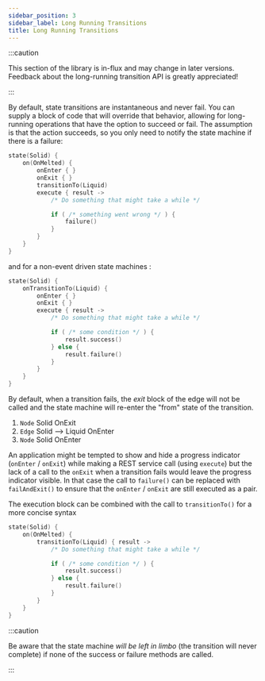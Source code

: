 ```yaml
---
sidebar_position: 3
sidebar_label: Long Running Transitions
title: Long Running Transitions
---
```


:::caution

This section of the library is in-flux and may change in later versions.  Feedback about the long-running
transition API is greatly appreciated!

:::

By default, state transitions are instantaneous and never fail. You can supply a block of code that will override that
behavior, allowing for long-running operations that have the option to succeed or fail.  The assumption is that the
action succeeds, so you only need to notify the state machine if there is a failure:

```kotlin
state(Solid) {
    on(OnMelted) {
        onEnter { }
        onExit { }
        transitionTo(Liquid)
        execute { result ->
            /* Do something that might take a while */

            if ( /* something went wrong */ ) {
                failure()
            }
        }
    }
}
``` 

and for a non-event driven state machines :

```kotlin
state(Solid) {
    onTransitionTo(Liquid) {
        onEnter { }
        onExit { }
        execute { result ->
            /* Do something that might take a while */

            if ( /* some condition */ ) {
                result.success()
            } else {
                result.failure()
            }
        }
    }
}
``` 

By default, when a transition fails, the _exit_ block of the edge will not be called and the state machine will re-enter
the "from" state of the transition.

1. `Node` Solid OnExit
2. `Edge` Solid --> Liquid OnEnter
3. `Node` Solid OnEnter

An application might be tempted to show and hide a progress indicator (`onEnter` / `onExit`) while making a REST service
call (using `execute`)
but the lack of a call to the `onExit` when a transition fails would leave the progress indicator visible. In that case
the call to `failure()`
can be replaced with `failAndExit()` to ensure that the `onEnter` / `onExit` are still executed as a pair.

The execution block can be combined with the call to `transitionTo()` for a more concise syntax

```kotlin
state(Solid) {
    on(OnMelted) {
        transitionTo(Liquid) { result ->
            /* Do something that might take a while */

            if ( /* some condition */ ) {
                result.success()
            } else {
                result.failure()
            }
        }
    }
}
``` 

:::caution

Be aware that the state machine _will be left in limbo_ (the transition will never complete) if none of the
success or failure methods are called.

:::